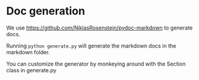 # Doc generation

We use https://github.com/NiklasRosenstein/pydoc-markdown to generate docs.

Running `python generate.py` will generate the markdown docs in the markdown folder.

You can customize the generator by monkeying around with the Section class in generate.py
